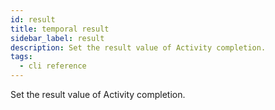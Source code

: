 ```yaml
---
id: result
title: temporal result
sidebar_label: result
description: Set the result value of Activity completion.
tags:
  - cli reference
---
```


Set the result value of Activity completion.
